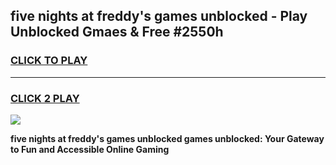 
## five nights at freddy's games unblocked - Play Unblocked Gmaes & Free #2550h
<h3>
<a href="https://premium.freeplayer.one?title=five_nights_at_freddy's_games_unblocked&ref=01M">CLICK TO PLAY</a></h3>
<hr>

<h3>
<a href="https://premium.freeplayer.one?title=five_nights_at_freddy's_games_unblocked&ref=01M">CLICK 2 PLAY</a>
  
</h3>

<a href="https://premium.freeplayer.one?title=five_nights_at_freddy's_games_unblocked&ref=01M"><img src="https://clearcache.store/games.png"></a>


**five nights at freddy's games unblocked games unblocked: Your Gateway to Fun and Accessible Online Gaming**
